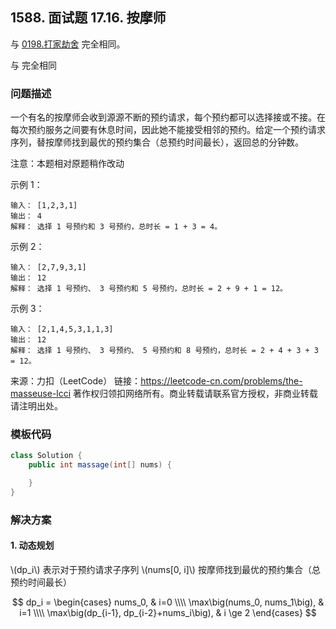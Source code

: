 ## 1588. 面试题 17.16. 按摩师

<script src="https://cdn.bootcss.com/mathjax/2.7.7/MathJax.js?config=TeX-AMS-MML_HTMLorMML"></script>

与 [0198.打家劫舍](../leetcode/dynamicprogramming/0198.打家劫舍.md) 完全相同。

与 []() 完全相同

### 问题描述

一个有名的按摩师会收到源源不断的预约请求，每个预约都可以选择接或不接。在每次预约服务之间要有休息时间，因此她不能接受相邻的预约。给定一个预约请求序列，替按摩师找到最优的预约集合（总预约时间最长），返回总的分钟数。

注意：本题相对原题稍作改动

 

示例 1：

```
输入： [1,2,3,1]
输出： 4
解释： 选择 1 号预约和 3 号预约，总时长 = 1 + 3 = 4。
```

示例 2：

```
输入： [2,7,9,3,1]
输出： 12
解释： 选择 1 号预约、 3 号预约和 5 号预约，总时长 = 2 + 9 + 1 = 12。
```

示例 3：

```
输入： [2,1,4,5,3,1,1,3]
输出： 12
解释： 选择 1 号预约、 3 号预约、 5 号预约和 8 号预约，总时长 = 2 + 4 + 3 + 3 = 12。
```

来源：力扣（LeetCode）
链接：https://leetcode-cn.com/problems/the-masseuse-lcci
著作权归领扣网络所有。商业转载请联系官方授权，非商业转载请注明出处。

### 模板代码

``` java
class Solution {
    public int massage(int[] nums) {

    }
}
```

### 解决方案

#### 1. 动态规划

\\(dp_i\\) 表示对于预约请求子序列 \\(nums[0, i]\\) 按摩师找到最优的预约集合（总预约时间最长）

$$
dp_i = 
\begin{cases}
nums_0, & i=0 \\\\
\max\big(nums_0, nums_1\big), & i=1 \\\\
\max\big(dp_{i-1}, dp_{i-2}+nums_i\big), & i \ge 2
\end{cases}
$$

